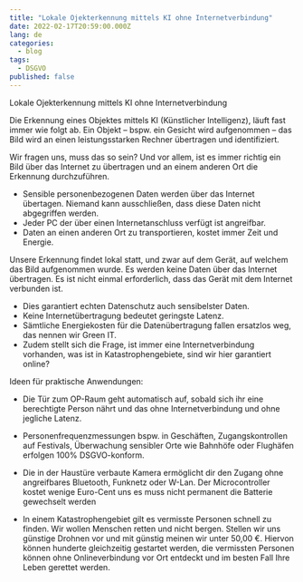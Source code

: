 ```yaml
---
title: "Lokale Ojekterkennung mittels KI ohne Internetverbindung"
date: 2022-02-17T20:59:00.000Z
lang: de
categories:
  - blog
tags:
  - DSGVO
published: false
---
```


Lokale Ojekterkennung mittels KI ohne Internetverbindung


Die Erkennung eines Objektes mittels KI (Künstlicher Intelligenz), läuft fast immer wie folgt ab. Ein Objekt – bspw. ein Gesicht wird aufgenommen – das Bild wird an einen leistungsstarken Rechner übertragen und identifiziert. 

Wir fragen uns, muss das so sein? Und vor allem, ist es immer richtig ein Bild über das Internet zu übertragen und an einem anderen Ort die Erkennung durchzuführen.

-	Sensible personenbezogenen Daten werden über das Internet übertagen. Niemand kann ausschließen, dass diese Daten nicht abgegriffen werden.
-	Jeder PC der über einen Internetanschluss verfügt ist angreifbar.
-	Daten an einen anderen Ort zu transportieren, kostet immer Zeit und Energie.


Unsere Erkennung findet lokal statt, und zwar auf dem Gerät, auf welchem das Bild aufgenommen wurde. Es werden keine Daten über das Internet übertragen. Es ist nicht einmal erforderlich, dass das Gerät mit dem Internet verbunden ist. 

-	Dies garantiert echten Datenschutz auch sensibelster Daten. 
-	Keine Internetübertragung bedeutet geringste Latenz.
-	Sämtliche Energiekosten für die Datenübertragung fallen ersatzlos weg, das nennen wir Green IT.
-	Zudem stellt sich die Frage, ist immer eine Internetverbindung vorhanden, was ist in Katastrophengebiete, sind wir hier garantiert online?


Ideen für praktische Anwendungen:
- Die Tür zum OP-Raum geht automatisch auf, sobald sich ihr eine berechtigte Person nährt und das ohne Internetverbindung und ohne jegliche Latenz.

- Personenfrequenzmessungen bspw. in Geschäften, Zugangskontrollen auf Festivals, Überwachung sensibler Orte wie Bahnhöfe oder Flughäfen erfolgen 100% DSGVO-konform.

- Die in der Haustüre verbaute Kamera ermöglicht dir den Zugang ohne angreifbares Bluetooth, Funknetz oder W-Lan. Der Microcontroller kostet wenige Euro-Cent uns es muss nicht permanent die Batterie gewechselt werden 

- In einem Katastrophengebiet gilt es vermisste Personen schnell zu finden. Wir wollen Menschen retten und nicht bergen. Stellen wir uns günstige Drohnen vor und mit günstig meinen wir unter 50,00 €. Hiervon können hunderte gleichzeitig gestartet werden, die vermissten Personen können ohne Onlineverbindung vor Ort entdeckt und im besten Fall Ihre Leben gerettet werden. 

